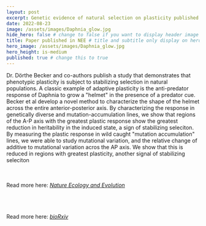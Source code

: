 ```yaml
---
layout: post
excerpt: Genetic evidence of natural selection on plasticity published in Nature Ecology & Evolution
date: 2022-08-23
image: /assets/images/Daphnia_glow.jpg
hide_hero: false # change to false if you want to display header image
title: Paper published in NEE # title and subtitle only display on hero
hero_image: /assets/images/Daphnia_glow.jpg
hero_height: is-medium
published: true # change this to true
---
```


Dr. Dörthe Becker and co-authors publish a study that demonstrates that phenotypic plasticity is subject to stabilizing selection in natural populations. A classic example of adaptive plasticity is the anti-predator response of Daphnia to grow a "helmet" in the presence of a predator cue. Becker et al develop a novel method to characterize the shape of the helmet across the entire anterior-posterior axis. By characterizing the response in genetically diverse and mutation-accumulation lines, we show that regions of the A-P axis with the greatest plastic response show the greatest reduction in heritability in the induced state, a sign of stabilizing seleciton. By measuring the plastic response in wild caught "mutation accumulation" lines, we were able to study mutational variation, and the relative change of additive to mutational variation acros the AP axis. We show that this is reduced in regions with greatest plasticity, another signal of stabilizing seleciton

<br><br>
Read more here: [_Nature Ecology and Evolution_](https://www.nature.com/articles/s41559-022-01837-5)
<br><br>

<br><br>
Read more here: [_bioRxiv_](https://www.biorxiv.org/content/10.1101/2021.07.29.454146v1.abstract)
<br><br>
